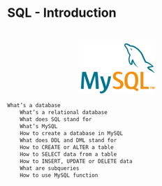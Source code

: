 # SQL - Introduction

$~$

<p align="center">
<img src="SQL_introduction/logo-mysql-170x115.png" alt="mySQL"/>
</p>

```
What’s a database
    What’s a relational database
    What does SQL stand for
    What’s MySQL
    How to create a database in MySQL
    What does DDL and DML stand for
    How to CREATE or ALTER a table
    How to SELECT data from a table
    How to INSERT, UPDATE or DELETE data
    What are subqueries
    How to use MySQL function
```

